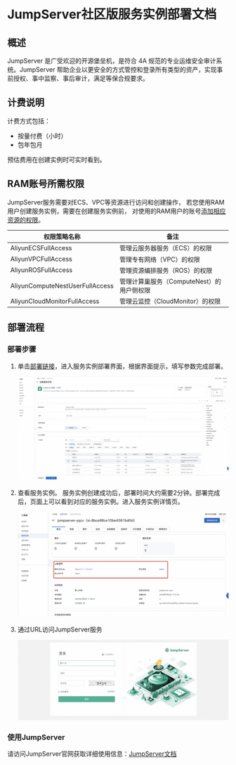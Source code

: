 # JumpServer社区版服务实例部署文档

## 概述

JumpServer 是广受欢迎的开源堡垒机，是符合 4A 规范的专业运维安全审计系统。JumpServer 帮助企业以更安全的方式管控和登录所有类型的资产，实现事前授权、事中监察、事后审计，满足等保合规要求。

## 计费说明

计费方式包括：
- 按量付费（小时）
- 包年包月

预估费用在创建实例时可实时看到。


## RAM账号所需权限
JumpServer服务需要对ECS、VPC等资源进行访问和创建操作，
若您使用RAM用户创建服务实例，需要在创建服务实例前，
对使用的RAM用户的账号[添加相应资源的权限](https://help.aliyun.com/document_detail/121945.html)。

| 权限策略名称 | 备注               |
| --- |------------------|
| AliyunECSFullAccess | 管理云服务器服务（ECS）的权限 |
| AliyunVPCFullAccess | 管理专有网络（VPC）的权限   |
| AliyunROSFullAccess | 管理资源编排服务（ROS）的权限 |
| AliyunComputeNestUserFullAccess | 管理计算巢服务（ComputeNest）的用户侧权限|
| AliyunCloudMonitorFullAccess | 管理云监控（CloudMonitor）的权限|


## 部署流程

### 部署步骤
1. 单击[部署链接](https://computenest.console.aliyun.com/service/instance/create/cn-hangzhou?type=user&ServiceId=service-c5638ae27d34478fbb3d)，进入服务实例部署界面，根据界面提示，填写参数完成部署。

    ![2.png](1.jpg)

2. 查看服务实例。 服务实例创建成功后，部署时间大约需要2分钟。部署完成后，页面上可以看到对应的服务实例。进入服务实例详情页。

    ![2.png](2.jpg)

3. 通过URL访问JumpServer服务

    ![2.png](3.jpg)

### 使用JumpServer

请访问JumpServer官网获取详细使用信息：[JumpServer文档](https://docs.jumpserver.org/zh/v3/)
